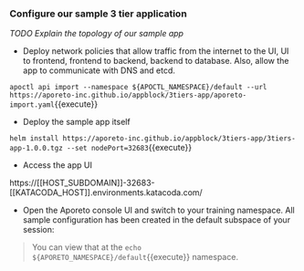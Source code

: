 ### Configure our sample 3 tier application

_TODO Explain the topology of our sample app_

* Deploy network policies that allow traffic from the internet to the UI, UI to frontend, frontend to backend, backend to database. Also, allow the app to communicate with DNS and etcd.

`apoctl api import --namespace ${APOCTL_NAMESPACE}/default --url https://aporeto-inc.github.io/appblock/3tiers-app/aporeto-import.yaml`{{execute}}

* Deploy the sample app itself

`helm install https://aporeto-inc.github.io/appblock/3tiers-app/3tiers-app-1.0.0.tgz --set nodePort=32683`{{execute}}

* Access the app UI

https://[[HOST_SUBDOMAIN]]-32683-[[KATACODA_HOST]].environments.katacoda.com/

* Open the Aporeto console UI and switch to your training namespace. All sample configuration has been created in the default subspace of your session:

> You can view that at the `echo ${APORETO_NAMESPACE}/default`{{execute}} namespace.